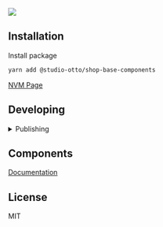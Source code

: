 ![](https://cirro-misc.s3.amazonaws.com/Github%20Images/base-01.jpg)

## Installation

Install package
```bash
yarn add @studio-otto/shop-base-components
```

[NVM Page](https://www.npmjs.com/package/@studio-otto/shop-base-components)


## Developing
<details>
<summary>Publishing</summary>

- `npm version patch`
- `yarn build`
- `npm publish --access public`
</details>

## Components

[Documentation](https://github.com/studio-otto/shop-base-components/wiki)

## License
MIT
